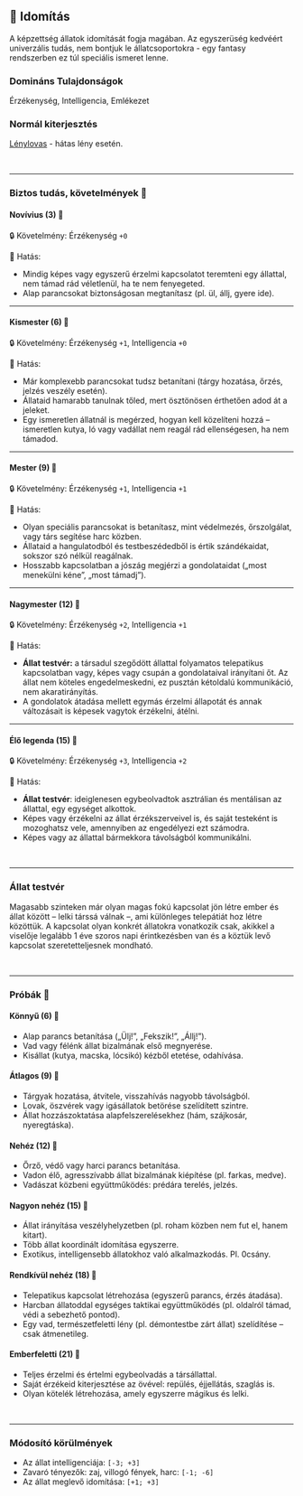 ## 🔵 Idomítás

A képzettség állatok idomítását fogja magában. Az egyszerüség kedvéért univerzális tudás, nem bontjuk le állatcsoportokra - egy fantasy rendszerben ez túl speciális ismeret lenne.

### Domináns Tulajdonságok

Érzékenység, Intelligencia, Emlékezet

### Normál kiterjesztés

 [Lénylovas](../fortelyok.szabad/lenylovas.md) - hátas lény esetén.
 
<br />

---
### Biztos tudás, követelmények 📖

#### Novívius (3) 📖

🔒 Követelmény: Érzékenység `+0`

🌟 Hatás: 
- Mindig képes vagy egyszerű érzelmi kapcsolatot teremteni egy állattal, nem támad rád véletlenül, ha te nem fenyegeted.
- Alap parancsokat biztonságosan megtanítasz (pl. ül, állj, gyere ide).

---
#### Kismester (6) 📖

🔒 Követelmény: Érzékenység `+1`, Intelligencia `+0`

🌟 Hatás:
- Már komplexebb parancsokat tudsz betanítani (tárgy hozatása, őrzés, jelzés veszély esetén).
- Állataid hamarabb tanulnak tőled, mert ösztönösen érthetően adod át a jeleket.
- Egy ismeretlen állatnál is megérzed, hogyan kell közelíteni hozzá – ismeretlen kutya, ló vagy vadállat nem reagál rád ellenségesen, ha nem támadod.

---
#### Mester (9) 📖

🔒 Követelmény: Érzékenység `+1`, Intelligencia `+1`

🌟 Hatás:
- Olyan speciális parancsokat is betanítasz, mint védelmezés, őrszolgálat, vagy társ segítése harc közben.
- Állataid a hangulatodból és testbeszédedből is értik szándékaidat, sokszor szó nélkül reagálnak.
- Hosszabb kapcsolatban a jószág megjérzi a gondolataidat („most menekülni kéne”, „most támadj”).

---
#### Nagymester (12) 📖

🔒 Követelmény: Érzékenység `+2`, Intelligencia `+1`

🌟 Hatás:
- **Állat testvér:**  a társadul szegődött állattal folyamatos telepatikus kapcsolatban vagy, képes vagy csupán a gondolataival irányítani őt. Az állat nem köteles engedelmeskedni, ez pusztán kétoldalú kommunikáció, nem akaratirányítás.
- A gondolatok átadása mellett egymás érzelmi állapotát és annak változásait is képesek vagytok érzékelni, átélni.

---
#### Élő legenda (15) 📖

🔒 Követelmény: Érzékenység `+3`, Intelligencia `+2`

🌟 Hatás:
- **Állat testvér**: ideiglenesen egybeolvadtok asztrálian és mentálisan az állattal, egy egységet alkottok.
- Képes vagy érzékelni az állat érzékszerveivel is, és saját testeként is mozoghatsz vele, amennyiben az engedélyezi ezt számodra.
- Képes vagy az állattal bármekkora távolságból kommunikálni.

<br />

---
### Állat testvér

Magasabb szinteken már olyan magas fokú kapcsolat jön létre ember és állat között – lelki társsá válnak –, ami különleges telepátiát hoz létre közöttük. A kapcsolat olyan konkrét állatokra vonatkozik csak, akikkel a viselője legalább 1 éve szoros napi érintkezésben van és a köztük levő kapcsolat szeretetteljesnek mondható.

<br />

---
### Próbák 🎲

#### Könnyű (6) 🎲 

- Alap parancs betanítása („Ülj!”, „Fekszik!”, „Állj!”).
- Vad vagy félénk állat bizalmának első megnyerése.
- Kisállat (kutya, macska, lócsikó) kézből etetése, odahívása.

#### Átlagos (9) 🎲 

- Tárgyak hozatása, átvitele, visszahívás nagyobb távolságból.
- Lovak, öszvérek vagy igásállatok betörése szelídített szintre.
- Állat hozzászoktatása alapfelszerelésekhez (hám, szájkosár, nyeregtáska).

#### Nehéz (12) 🎲 

- Őrző, védő vagy harci parancs betanítása.
- Vadon élő, agresszívabb állat bizalmának kiépítése (pl. farkas, medve).
- Vadászat közbeni együttműködés: prédára terelés, jelzés.

#### Nagyon nehéz (15) 🎲 

- Állat irányítása veszélyhelyzetben (pl. roham közben nem fut el, hanem kitart).
- Több állat koordinált idomítása egyszerre.
- Exotikus, intelligensebb állatokhoz való alkalmazkodás. Pl. 0csány.

#### Rendkívül nehéz (18) 🎲 

- Telepatikus kapcsolat létrehozása (egyszerű parancs, érzés átadása).
- Harcban állatoddal egységes taktikai együttműködés (pl. oldalról támad, védi a sebezhető pontod).
- Egy vad, természetfeletti lény (pl. démontestbe zárt állat) szelídítése – csak átmenetileg.

#### Emberfeletti (21) 🎲 

- Teljes érzelmi és értelmi egybeolvadás a társállattal.
- Saját érzékeid kiterjesztése az övével: repülés, éjjellátás, szaglás is.
- Olyan kötelék létrehozása, amely egyszerre mágikus és lelki.

<br />

---
### Módosító körülmények

- Az állat intelligenciája: `[-3; +3]`
- Zavaró tényezők: zaj, villogó fények, harc: `[-1; -6]`
- Az állat meglevő idomítása: `[+1; +3]`
